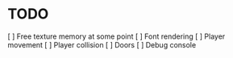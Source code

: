 # TODO
[ ] Free texture memory at some point
[ ] Font rendering
[ ] Player movement
[ ] Player collision
[ ] Doors
[ ] Debug console